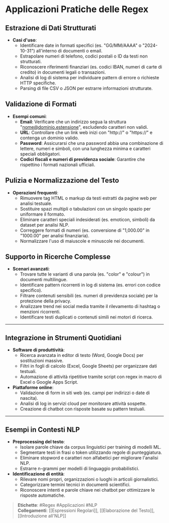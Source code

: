 # Applicazioni Pratiche delle Regex

## Estrazione di Dati Strutturati
- **Casi d'uso**:  
  - Identificare date in formati specifici (es. "GG/MM/AAAA" o "2024-10-31") all'interno di documenti o email.  
  - Estrapolare numeri di telefono, codici postali o ID da testi non strutturati.  
  - Riconoscere riferimenti finanziari (es. codici IBAN, numeri di carte di credito) in documenti legali o transazioni.  
  - Analisi di log di sistema per individuare pattern di errore o richieste HTTP specifiche.
  - Parsing di file CSV o JSON per estrarre informazioni strutturate.

## Validazione di Formati
- **Esempi comuni**:  
  - **Email**: Verificare che un indirizzo segua la struttura "nome@dominio.estensione", escludendo caratteri non validi.  
  - **URL**: Controllare che un link web inizi con "http://" o "https://" e contenga un dominio valido.  
  - **Password**: Assicurarsi che una password abbia una combinazione di lettere, numeri e simboli, con una lunghezza minima e caratteri speciali obbligatori.  
  - **Codici fiscali e numeri di previdenza sociale**: Garantire che rispettino i formati nazionali ufficiali.

## Pulizia e Normalizzazione del Testo
- **Operazioni frequenti**:  
  - Rimuovere tag HTML o markup da testi estratti da pagine web per analisi testuale.  
  - Sostituire spazi multipli o tabulazioni con un singolo spazio per uniformare il formato.  
  - Eliminare caratteri speciali indesiderati (es. emoticon, simboli) da dataset per analisi NLP.  
  - Correggere formati di numeri (es. conversione di "1,000.00" in "1000.00" per analisi finanziaria).  
  - Normalizzare l'uso di maiuscole e minuscole nei documenti.

## Supporto in Ricerche Complesse
- **Scenari avanzati**:  
  - Trovare tutte le varianti di una parola (es. "color" e "colour") in documenti multilingue.  
  - Identificare pattern ricorrenti in log di sistema (es. errori con codice specifico).  
  - Filtrare contenuti sensibili (es. numeri di previdenza sociale) per la protezione della privacy.  
  - Analizzare trend nei social media tramite il rilevamento di hashtag o menzioni ricorrenti.  
  - Identificare testi duplicati o contenuti simili nei motori di ricerca.

---

## Integrazione in Strumenti Quotidiani
- **Software di produttività**:  
  - Ricerca avanzata in editor di testo (Word, Google Docs) per sostituzioni massive.  
  - Filtri in fogli di calcolo (Excel, Google Sheets) per organizzare dati testuali.  
  - Automazione di attività ripetitive tramite script con regex in macro di Excel o Google Apps Script.  
- **Piattaforme online**:  
  - Validazione di form in siti web (es. campi per indirizzi o date di nascita).  
  - Analisi di log in servizi cloud per monitorare attività sospette.  
  - Creazione di chatbot con risposte basate su pattern testuali.

---

## Esempi in Contesti NLP
- **Preprocessing del testo**:  
  - Isolare parole chiave da corpus linguistici per training di modelli ML.  
  - Segmentare testi in frasi o token utilizzando regole di punteggiatura.  
  - Eliminare stopword e caratteri non alfabetici per migliorare l'analisi NLP.  
  - Estrarre n-grammi per modelli di linguaggio probabilistici.  
- **Identificazione di entità**:  
  - Rilevare nomi propri, organizzazioni o luoghi in articoli giornalistici.  
  - Categorizzare termini tecnici in documenti scientifici.  
  - Riconoscere intenti e parole chiave nei chatbot per ottimizzare le risposte automatiche.  

> **Etichette**: #Regex #Applicazioni #NLP  
> **Collegamenti**: [[Espressioni Regolari]], [[Elaborazione del Testo]], [[Introduzione all'NLP]]